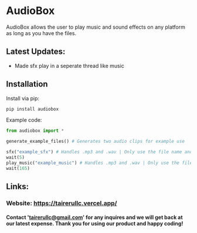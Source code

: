 # AudioBox

AudioBox allows the user to play music and sound effects on any platform as long as you have the files.

## Latest Updates: 
* Made sfx play in a seperate thread like music

## Installation

Install via pip:

```bash
pip install audiobox
```

Example code: 

```py
from audiobox import *

generate_example_files() # Generates two audio clips for example use

sfx("example_sfx") # Handles .mp3 and .wav | Only use the file name and not extension
wait(5)
play_music("example_music") # Handles .mp3 and .wav | Only use the file name and not extension
wait(165)
```

## Links: 
### Website: https://tairerullc.vercel.app/


#### Contact 'tairerullc@gmail.com' for any inquires and we will get back at our latest expense. Thank you for using our product and happy coding!